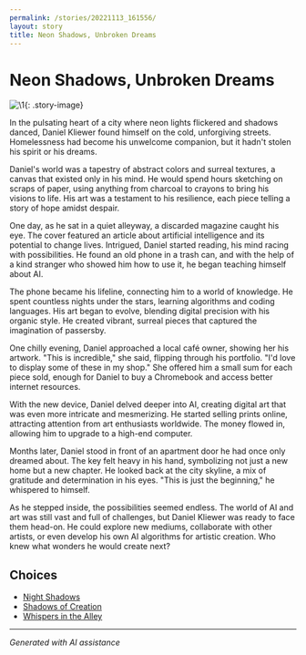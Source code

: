 ```yaml
---
permalink: /stories/20221113_161556/
layout: story
title: Neon Shadows, Unbroken Dreams
---
```


# Neon Shadows, Unbroken Dreams

![\1](/input_images/20221113_161556){: .story-image}

In the pulsating heart of a city where neon lights flickered and shadows danced, Daniel Kliewer found himself on the cold, unforgiving streets. Homelessness had become his unwelcome companion, but it hadn't stolen his spirit or his dreams.

Daniel's world was a tapestry of abstract colors and surreal textures, a canvas that existed only in his mind. He would spend hours sketching on scraps of paper, using anything from charcoal to crayons to bring his visions to life. His art was a testament to his resilience, each piece telling a story of hope amidst despair.

One day, as he sat in a quiet alleyway, a discarded magazine caught his eye. The cover featured an article about artificial intelligence and its potential to change lives. Intrigued, Daniel started reading, his mind racing with possibilities. He found an old phone in a trash can, and with the help of a kind stranger who showed him how to use it, he began teaching himself about AI.

The phone became his lifeline, connecting him to a world of knowledge. He spent countless nights under the stars, learning algorithms and coding languages. His art began to evolve, blending digital precision with his organic style. He created vibrant, surreal pieces that captured the imagination of passersby.

One chilly evening, Daniel approached a local café owner, showing her his artwork. "This is incredible," she said, flipping through his portfolio. "I'd love to display some of these in my shop." She offered him a small sum for each piece sold, enough for Daniel to buy a Chromebook and access better internet resources.

With the new device, Daniel delved deeper into AI, creating digital art that was even more intricate and mesmerizing. He started selling prints online, attracting attention from art enthusiasts worldwide. The money flowed in, allowing him to upgrade to a high-end computer.

Months later, Daniel stood in front of an apartment door he had once only dreamed about. The key felt heavy in his hand, symbolizing not just a new home but a new chapter. He looked back at the city skyline, a mix of gratitude and determination in his eyes. "This is just the beginning," he whispered to himself.

As he stepped inside, the possibilities seemed endless. The world of AI and art was still vast and full of challenges, but Daniel Kliewer was ready to face them head-on. He could explore new mediums, collaborate with other artists, or even develop his own AI algorithms for artistic creation. Who knew what wonders he would create next?


## Choices

* [Night Shadows](/stories/20221013_144305)
* [Shadows of Creation](/stories/477493740_596522203209143_8128024935578485345_n)
* [Whispers in the Alley](/stories/38524618_2014124792015280_5352241592616878080_n)


---
*Generated with AI assistance*
